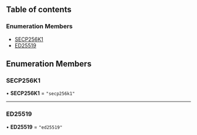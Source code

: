 ## Table of contents

### Enumeration Members

- [SECP256K1](signer_src.KeyType.md#secp256k1)
- [ED25519](signer_src.KeyType.md#ed25519)

## Enumeration Members

### SECP256K1

• **SECP256K1** = ``"secp256k1"``

___

### ED25519

• **ED25519** = ``"ed25519"``
